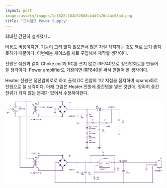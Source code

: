 ```yaml
---
layout: post
image:/assets/images/1cf622c104b57688cb4d7a76c4ac58a4.png
title: "프리앰프 Power Supply"
---
```



최대한 간단히 설계했다..

비용도 비용이지만, 기능이 그리 많지 않으면서 많은 자릴 차지하는 것도
별로 보기 좋지 못하기 때문이다. 이번에는 케이스를 새로 구입해서 제작할 생각이다.

전원은 예전과 같이 Choke coil과 RC를 쓰지 않고 IRF740으로 정전압회로를 만들어 쓸 생각이다.
Power amplifier도 기왕이면 IRF840을 써서 만들어 볼 생각이다.

Heater 전원은 정전압회로로 하고 출력 DC 전압의 1/2 지점을 접지하여 opamp회로 전원으로
쓸 생각이다. 아래 그림은 Heater 전원에 중간탭을 넣은 것인데, 정확히 중간 전위가 되지 않는
문제가 있어서 수정해야한다.


![image](/assets/images/1cf622c104b57688cb4d7a76c4ac58a4.png)






